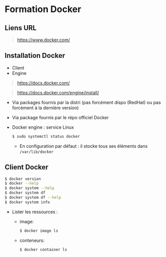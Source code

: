 # Formation Docker

## Liens URL

> https://www.docker.com/

## Installation Docker

- Client
- Engine

> https://docs.docker.com/

> https://docs.docker.com/engine/install/

  - Via packages fournis par la distri (pas forcément dispo (RedHat) ou pas forcément à la dernière version)

  - Via package fournis par le répo officiel Docker

- Docker engine : service Linux

    ```bash
    $ sudo systemctl status docker
    ```

    - En configuration par défaut : il stocke tous ses éléments dans ```/var/lib/docker```

## Client Docker

```bash
$ docker version
$ docker --help
$ docker system --help
$ docker system df
$ docker system df --help
$ docker system info
```

- Lister les ressources :

    - image: 
        ```bash
        $ docker image ls
        ```
    - conteneurs:
        ```bash
        $ docker container ls
        ```